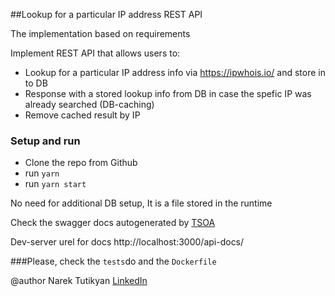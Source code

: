 ##Lookup for a particular IP address REST API

The implementation based on requirements

Implement REST API that allows users to:

- Lookup for a particular IP address info via https://ipwhois.io/ and store in to DB
- Response with a stored lookup info from DB in case the spefic IP was already searched (DB-caching)
- Remove cached result by IP

### Setup and run

- Clone the repo from Github
- run `yarn`
- run `yarn start`

No need for additional DB setup, It is a file stored in the runtime

Check the swagger docs autogenerated by [TSOA](https://tsoa-community.github.io/docs/getting-started.html)

Dev-server urel for docs http://localhost:3000/api-docs/

###Please, check the `tests`do and the `Dockerfile`

@author Narek Tutikyan [LinkedIn](https://www.linkedin.com/in/narek-tutikyan-3b140653/) 
